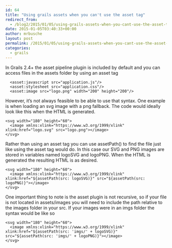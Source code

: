 ```yaml
---
id: 64
title: "Using grails assets when you can't use the asset tag"
redirect_from:
  - /blog2/2015/01/05/using-grails-assets-when-you-cant-use-the-asset-tag/
date: 2015-01-05T03:40:33+00:00
author: mrbusche
layout: post
permalink: /2015/01/05/using-grails-assets-when-you-cant-use-the-asset-tag/
categories:
  - grails
---
```


In Grails 2.4+ the asset pipeline plugin is included by default and you can access files in the assets folder by using an asset tag

      <asset:javascript src="application.js"/>
      <asset:stylesheet src="application.css"/>
      <asset:image src="logo.png" width="200" height="200"/>

However, it&#8217;s not always feasible to be able to use that syntax. One example is when loading an svg image with a png fallback. The code would ideally look like this when the HTML is generated.

    <svg width="180" height="60">
      <image xmlns:xlink="https://www.w3.org/1999/xlink" xlink:href="logo.svg" src="logo.png"></image>
    </svg>

Rather than using an asset tag you can use assetPath() to find the file just like using the asset tag would do. In this case our SVG and PNG images are stored in variables named logoSVG and logoPNG. When the HTML is generated the resulting HTML is as desired.

    <svg width="180" height="60">
      <image xmlns:xlink="https://www.w3.org/1999/xlink" xlink:href="${assetPath(src: logoSVG)}" src="${assetPath(src: logoPNG)}"></image>
    </svg>

One important thing to note is the asset plugin is not recursive, so if your file is not located in assets/images you will need to include the path relative to the images folder in your src. If your images were in an imgs folder the syntax would be like so

    <svg width="180" height="60">
      <image xmlns:xlink="https://www.w3.org/1999/xlink" xlink:href="${assetPath(src: 'imgs/' + logoSVG)}" src="${assetPath(src: 'imgs/' + logoPNG)}"></image>
    </svg>
